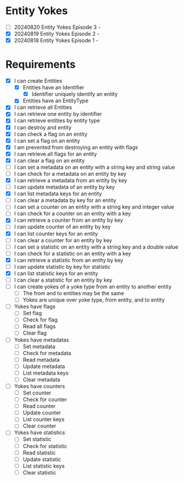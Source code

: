 # Entity Yokes

- [ ] 20240820 Entity Yokes Episode 3 - 
- [x] 20240819 Entity Yokes Episode 2 - 
- [x] 20240818 Entity Yokes Episode 1 - 

# Requirements

- [x] I can create Entities
    - [x] Entities have an Identifier
        - [x] Identifier uniquely identify an entity
    - [x] Entities have an EntityType
- [x] I can retrieve all Entities
- [x] I can retrieve one entity by identifier
- [x] I can retrieve entities by entity type
- [x] I can destroy and entity
- [x] I can check a flag on an entity
- [x] I can set a flag on an entity
- [x] I am prevented from destroying an entity with flags
- [x] I can retrieve all flags for an entity
- [x] I can clear a flag on an entity
- [ ] I can set a metadata on an entity with a string key and string value
- [ ] I can check for a metadata on an entity by key
- [x] I can retrieve a metadata from an entity by key
- [ ] I can update metadata of an entity by key
- [x] I can list metadata keys for an entity
- [ ] I can clear a metadata by key for an entity
- [ ] I can set a counter on an entity with a string key and integer value
- [ ] I can check for a counter on an entity with a key
- [x] I can retrieve a counter from an entity by key
- [ ] I can update counter of an entity by key
- [x] I can list counter keys for an entity
- [ ] I can clear a counter for an entity by key
- [ ] I can set a statistic on an entity with a string key and a double value
- [ ] I can check for a statistic on an entity with a key
- [x] I can retrieve a statistic from an entity by key
- [ ] I can update statistic by key for statistic
- [x] I can list statistic keys for an entity
- [ ] I can clear a statistic for an entity by key 
- [ ] I can create yokes of a yoke type from an entity to another entity
    - [ ] The from and to entities may be the same
    - [ ] Yokes are unique over yoke type, from entity, and to entity
- [ ] Yokes have flags
    - [ ] Set flag
    - [ ] Check for flag
    - [ ] Read all flags
    - [ ] Clear flag
- [ ] Yokes have metadatas
    - [ ] Set metadata
    - [ ] Check for metadata
    - [ ] Read metadata
    - [ ] Update metadata
    - [ ] List metadata keys
    - [ ] Clear metadata
- [ ] Yokes have counters
    - [ ] Set counter
    - [ ] Check for counter
    - [ ] Read counter
    - [ ] Update counter
    - [ ] List counter keys
    - [ ] Clear counter
- [ ] Yokes have statistics
    - [ ] Set statistic
    - [ ] Check for statistic
    - [ ] Read statistic
    - [ ] Update statistic
    - [ ] List statistic keys
    - [ ] Clear statistic

